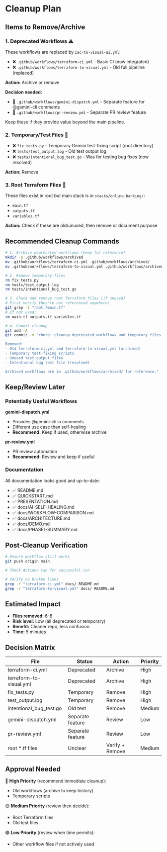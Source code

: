 # Cleanup Plan

## Items to Remove/Archive

### 1. Deprecated Workflows ⚠️

These workflows are replaced by `iac-to-visual-ai.yml`:

- ❌ `.github/workflows/terraform-ci.yml` - Basic CI (now integrated)
- ❌ `.github/workflows/terraform-to-visual.yml` - Old full pipeline (replaced)

**Action:** Archive or remove

**Decision needed:**
- 🤔 `.github/workflows/gemini-dispatch.yml` - Separate feature for @gemini-cli comments
- 🤔 `.github/workflows/pr-review.yml` - Separate PR review feature

Keep these if they provide value beyond the main pipeline.

### 2. Temporary/Test Files 🧹

- ❌ `fix_tests.py` - Temporary Gemini test-fixing script (root directory)
- ❌ `tests/test_output.log` - Old test output log
- ❌ `tests/intentional_bug_test.go` - Was for testing bug fixes (now resolved)

**Action:** Remove

### 3. Root Terraform Files 🤔

These files exist in root but main stack is in `stacks/online-banking/`:

- `main.tf`
- `outputs.tf`
- `variables.tf`

**Action:** Check if these are old/unused, then remove or document purpose

## Recommended Cleanup Commands

```bash
# 1. Archive deprecated workflows (keep for reference)
mkdir -p .github/workflows/archived
mv .github/workflows/terraform-ci.yml .github/workflows/archived/
mv .github/workflows/terraform-to-visual.yml .github/workflows/archived/

# 2. Remove temporary files
rm fix_tests.py
rm tests/test_output.log
rm tests/intentional_bug_test.go

# 3. Check and remove root Terraform files (if unused)
# First verify they're not referenced anywhere:
git grep -l "root.*main.tf"
# If not used:
rm main.tf outputs.tf variables.tf

# 4. Commit cleanup
git add -A
git commit -m "chore: cleanup deprecated workflows and temporary files

Removed:
- Old terraform-ci.yml and terraform-to-visual.yml (archived)
- Temporary test-fixing scripts
- Unused test output files
- Intentional bug test file (resolved)

Archived workflows are in .github/workflows/archived/ for reference."
```

## Keep/Review Later

### Potentially Useful Workflows

**gemini-dispatch.yml**
- Provides @gemini-cli in comments
- Different use case than self-healing
- **Recommend:** Keep if used, otherwise archive

**pr-review.yml**
- PR review automation
- **Recommend:** Review and keep if useful

### Documentation

All documentation looks good and up-to-date:
- ✅ README.md
- ✅ QUICKSTART.md
- ✅ PRESENTATION.md
- ✅ docs/AI-SELF-HEALING.md
- ✅ docs/WORKFLOW-COMPARISON.md
- ✅ docs/ARCHITECTURE.md
- ✅ docs/DEMO.md
- ✅ docs/PHASE1-SUMMARY.md

## Post-Cleanup Verification

```bash
# Ensure workflow still works
git push origin main

# Check Actions tab for successful run

# Verify no broken links
grep -r "terraform-ci.yml" docs/ README.md
grep -r "terraform-to-visual.yml" docs/ README.md
```

## Estimated Impact

- **Files removed:** 6-8
- **Risk level:** Low (all deprecated or temporary)
- **Benefit:** Cleaner repo, less confusion
- **Time:** 5 minutes

## Decision Matrix

| File | Status | Action | Priority |
|------|--------|--------|----------|
| terraform-ci.yml | Deprecated | Archive | High |
| terraform-to-visual.yml | Deprecated | Archive | High |
| fix_tests.py | Temporary | Remove | High |
| test_output.log | Temporary | Remove | High |
| intentional_bug_test.go | Old test | Remove | Medium |
| gemini-dispatch.yml | Separate feature | Review | Low |
| pr-review.yml | Separate feature | Review | Low |
| root *.tf files | Unclear | Verify + Remove | Medium |

## Approval Needed

🔴 **High Priority** (recommend immediate cleanup):
- Old workflows (archive to keep history)
- Temporary scripts

🟡 **Medium Priority** (review then decide):
- Root Terraform files
- Old test files

🟢 **Low Priority** (review when time permits):
- Other workflow files if not actively used

